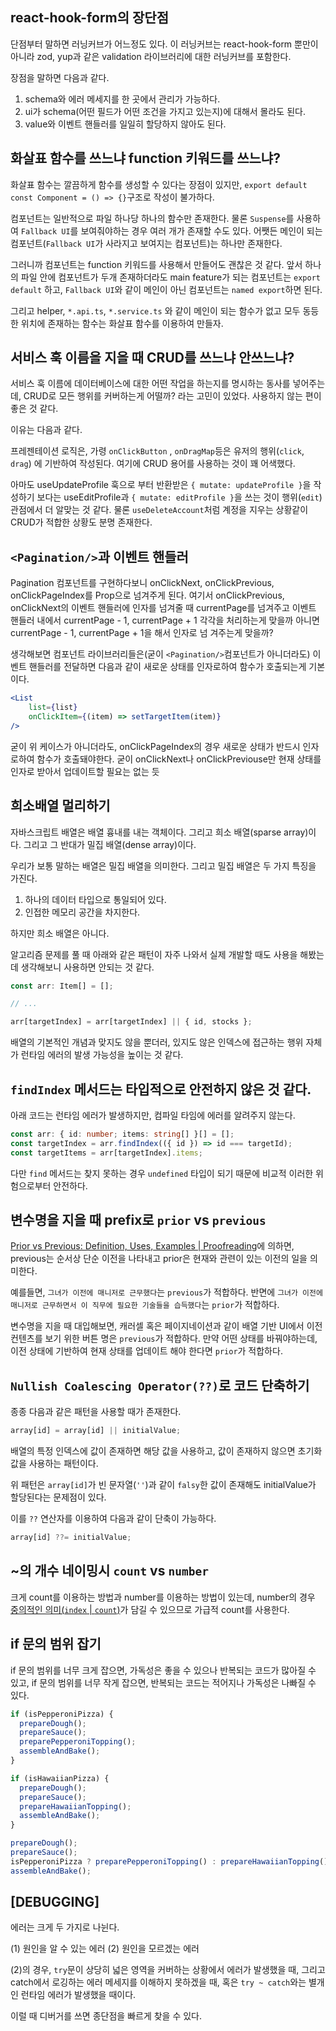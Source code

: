 ## react-hook-form의 장단점

단점부터 말하면 러닝커브가 어느정도 있다. 이 러닝커브는 react-hook-form 뿐만이 아니라 zod, yup과 같은 validation 라이브러리에 대한 러닝커브를 포함한다.

장점을 말하면 다음과 같다.

1. schema와 에러 메세지를 한 곳에서 관리가 가능하다.
2. ui가 schema(어떤 필드가 어떤 조건을 가지고 있는지)에 대해서 몰라도 된다.
3. value와 이벤트 핸들러를 일일히 할당하지 않아도 된다.

## 화살표 함수를 쓰느냐 function 키워드를 쓰느냐?

화살표 함수는 깔끔하게 함수를 생성할 수 있다는 장점이 있지만, `export default const Component = () => {}`구조로 작성이 불가하다.

컴포넌트는 일반적으로 파일 하나당 하나의 함수만 존재한다. 물론 `Suspense`를 사용하여 `Fallback UI`를 보여줘야하는 경우 여러 개가 존재할 수도 있다. 어쨋든 메인이 되는 컴포넌트(`Fallback UI`가 사라지고 보여지는 컴포넌트)는 하나만 존재한다.

그러니까 컴포넌트는 function 키워드를 사용해서 만들어도 괜찮은 것 같다. 앞서 하나의 파일 안에 컴포넌트가 두개 존재하더라도 main feature가 되는 컴포넌트는 `export default` 하고, `Fallback UI`와 같이 메인이 아닌 컴포넌트는 `named export`하면 된다.

그리고 helper, `*.api.ts`, `*.service.ts` 와  같이 메인이 되는 함수가 없고 모두 동등한 위치에 존재하는 함수는 화살표 함수를 이용하여 만들자.

## 서비스 훅 이름을 지을 때 CRUD를 쓰느냐 안쓰느냐?

서비스 훅 이름에 데이터베이스에 대한 어떤 작업을 하는지를 명시하는 동사를 넣어주는데, CRUD로 모든 행위를 커버하는게 어떨까? 라는 고민이 있었다. 사용하지 않는 편이 좋은 것 같다.

이유는 다음과 같다.

프레젠테이션 로직은, 가령 `onClickButton` , `onDragMap`등은 유저의 행위(`click`, `drag`) 에 기반하여 작성된다. 여기에 CRUD 용어를 사용하는 것이 꽤 어색했다.

아마도 useUpdateProfile 훅으로 부터 반환받은 `{ mutate: updateProfile }`을 작성하기 보다는  useEditProfile과 `{ mutate: editProfile }`을 쓰는 것이 행위(`edit`)관점에서 더 알맞는 것 같다. 물론 `useDeleteAccount`처럼 계정을 지우는 상황같이 CRUD가 적합한 상황도 분명 존재한다.

## `<Pagination/>`과 이벤트 핸들러

Pagination 컴포넌트를 구현하다보니 onClickNext, onClickPrevious, onClickPageIndex를 Prop으로 넘겨주게 된다. 여기서 onClickPrevious, onClickNext의 이벤트 핸들러에 인자를 넘겨줄 때 currentPage를 넘겨주고 이벤트 핸들러 내에서 currentPage - 1, currentPage + 1 각각을 처리하는게 맞을까 아니면 currentPage - 1, currentPage + 1을 해서 인자로 넘
겨주는게 맞을까?

생각해보면 컴포넌트 라이브러리들은(굳이 `<Pagination/>`컴포넌트가 아니더라도) 이벤트 핸들러를 전달하면 다음과 같이 새로운 상태를 인자로하여 함수가 호출되는게 기본이다.

```jsx
<List
	list={list}
	onClickItem={(item) => setTargetItem(item)}
/>
```

굳이 위 케이스가 아니더라도, onClickPageIndex의 경우 새로운 상태가 반드시 인자로하여 함수가 호출돼야한다. 굳이 onClickNext나 onClickPreviouse만 현재 상태를 인자로 받아서 업데이트할 필요는 없는 듯

## 희소배열 멀리하기

자바스크립트 배열은 배열 흉내를 내는 객체이다. 그리고 희소 배열(sparse array)이다.
그리고 그 반대가 밀집 배열(dense array)이다.

우리가 보통 말하는 배열은 밀집 배열을 의미한다. 그리고 밀집 배열은 두 가지 특징을 가진다.

1. 하나의 데이터 타입으로 통일되어 있다.
2. 인접한 메모리 공간을 차지한다.

하지만 희소 배열은 아니다.

알고리즘 문제를 풀 때 아래와 같은 패턴이 자주 나와서 실제 개발할 때도 사용을 해봤는데 생각해보니 사용하면 안되는 것 같다.

```typescript
const arr: Item[] = [];

// ...

arr[targetIndex] = arr[targetIndex] || { id, stocks };
```

배열의 기본적인 개념과 맞지도 않을 뿐더러, 있지도 않은 인덱스에 접근하는 행위 자체가 런타임 에러의 발생 가능성을 높이는 것 같다.

## `findIndex` 메서드는 타입적으로 안전하지 않은 것 같다.

아래 코드는 런타임 에러가 발생하지만, 컴파일 타임에 에러를 알려주지 않는다.

```typescript
const arr: { id: number; items: string[] }[] = [];
const targetIndex = arr.findIndex(({ id }) => id === targetId);
const targetItems = arr[targetIndex].items;
```

다만 `find` 메서드는 찾지 못하는 경우 `undefined` 타입이 되기 때문에 비교적 이러한 위험으로부터 안전하다.

##  변수명을 지을 때 prefix로 `prior` vs `previous`

[Prior vs Previous: Definition, Uses, Examples | Proofreading](https://www.proofreading.co.uk/blog/prior-vs-previous-definition-uses-examples/)에 의하면, previous는 순서상 단순 이전을 나타내고 prior은 현재와 관련이 있는 이전의 일을 의미한다.

예를들면, `그녀가 이전에 매니저로 근무했다`는 `previous`가 적합하다.
반면에 `그녀가 이전에 매니저로 근무하면서 이 직무에 필요한 기술들을 습득했다`는 `prior`가 적합하다.

변수명을 지을 때 대입해보면, 캐러셀 혹은 페이지네이션과 같이 배열 기반 UI에서 이전 컨텐츠를 보기 위한 버튼 명은 `previous`가 적합하다.
만약 어떤 상태를 바꿔야하는데, 이전 상태에 기반하여 현재 상태를 업데이트 해야 한다면 `prior`가 적합하다.

## `Nullish Coalescing Operator(??)`로 코드 단축하기

종종 다음과 같은 패턴을 사용할 때가 존재한다.

```javascript
array[id] = array[id] || initialValue;
```

배열의 특정 인덱스에 값이 존재하면 해당 값을 사용하고, 값이 존재하지 않으면 초기화 값을 사용하는 패턴이다.

위 패턴은 `array[id]`가 빈 문자열(`''`)과 같이 `falsy`한 값이 존재해도 initialValue가 할당된다는 문제점이 있다.

이를 `??` 연산자를 이용하여 다음과 같이 단축이 가능하다.

```javascript
array[id] ??= initialValue;
```

## ~의 개수 네이밍시 `count` vs `number`

크게 count를 이용하는 방법과 number를 이용하는 방법이 있는데, number의 경우 [중의적인 의미(`index` | `count`)](https://stackoverflow.com/questions/6358588/how-to-name-a-variable-numitems-or-itemcount)가 담길 수 있으므로 가급적 count를 사용한다.

## if 문의 범위 잡기

if 문의 범위를 너무 크게 잡으면, 가독성은 좋을 수 있으나 반복되는 코드가 많아질 수 있고, if 문의 범위를 너무 작게 잡으면, 반복되는 코드는 적어지나 가독성은 나빠질 수 있다.

```javascript
if (isPepperoniPizza) {
  prepareDough();
  prepareSauce();
  preparePepperoniTopping();
  assembleAndBake();
}

if (isHawaiianPizza) {
  prepareDough();
  prepareSauce();
  prepareHawaiianTopping();
  assembleAndBake();
}

prepareDough();
prepareSauce();
isPepperoniPizza ? preparePepperoniTopping() : prepareHawaiianTopping();
assembleAndBake();
```

## [DEBUGGING]

에러는 크게 두 가지로 나뉜다.

(1) 원인을 알 수 있는 에러
(2) 원인을 모르겠는 에러

(2)의 경우, `try`문이 상당히 넓은 영역을 커버하는 상황에서 에러가 발생했을 때, 그리고 catch에서 로깅하는 에러 메세지를 이해하지 못하겠을 때, 혹은 `try ~ catch`와는 별개인 런타임 에러가 발생했을 때이다.

이럴 때 디버거를 쓰면 종단점을 빠르게 찾을 수 있다.
